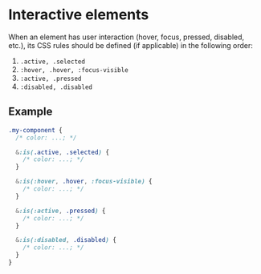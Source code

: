 # Interactive elements

When an element has user interaction (hover, focus, pressed, disabled, etc.), its CSS rules should be defined (if
applicable) in the following order:

1. `.active, .selected`
2. `:hover, .hover, :focus-visible`
3. `:active, .pressed`
4. `:disabled, .disabled`

## Example

```css
.my-component {
  /* color: ...; */

  &:is(.active, .selected) {
    /* color: ...; */
  }

  &:is(:hover, .hover, :focus-visible) {
    /* color: ...; */
  }

  &:is(:active, .pressed) {
    /* color: ...; */
  }

  &:is(:disabled, .disabled) {
    /* color: ...; */
  }
}
```
